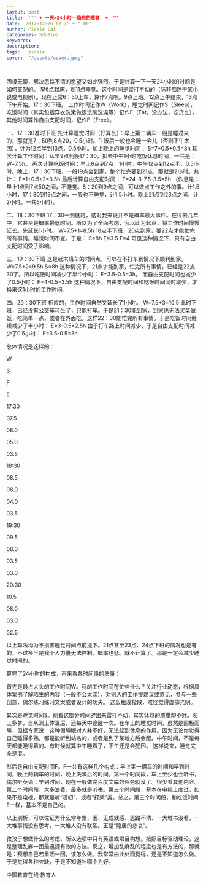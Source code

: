 ```yaml
---
layout: post  
title:  '"' + 一天=24小时——隐居的悲哀  + '"'
date:  2012-12-26 02:25 + ":00" 
author: Pickle Cai  
categories: EduBlog  
keywords: 
description:   
tags:	pickle   
cover:  "/assets/cover.jpeg"  

---  
```

    
 困极无聊，解决思路不清的愿望又如此强烈。于是计算一下一天24小时的时间是如何支配的。 早6点起床，晚11点睡觉。这个时间是雷打不动的（除非痴迷于某小说或电视剧）。现在正常6：50上车，算作7点吧。9点上班。12点上午结束，13点下午开始。17：30下班。 工作时间记作W（Work），睡觉时间记作S（Sleep），吃饭时间（其实包括穿衣洗漱做饭洗碗洗澡等）记作E（Eat，没办法，吃货么），其他时间算作自由支配时间，记作F（Free）。

一、17：30准时下班 先计算睡觉时间（好算么）：早上第二辆车一般是睡过来的，那就是7：50到8点20，0.5小时。午饭后一般也会睡一会儿（否则下午太困），计为12点半到13点，0.5小时。加上晚上的睡觉时间： S=7+0.5+0.5=8h 其次计算工作时间：从早9点到晚17：30，扣去中午1小时吃饭休息时间，一共是： W=7.5h。 再次计算吃饭时间：早上6点到7点，1小时。中午12点到12点半，0.5小时。晚上，17：30下班，一般19点会到家，整个忙完要到21点，那就是2小时。共计： E=1+0.5+2=3.5h 最后计算自由支配时间： F=24-8-7.5-3.5=5h （作息是：早上1点到7点50之间，不睡觉。8：20到9点之间，可以做点工作之外的事。计1.5小时，17：30到19点之间，一般也不睡觉，计1.5小时。晚上21点到23点之间，计2小时。一共5小时）。

二、18：30下班 17：30一到就跑，这对我来说并不是概率最大事件。在过去几年中，它甚至是概率最低时间。所以为了全面考虑，我以此为起点，将工作时间慢慢延长。先延长1小时。 W=7.5+1=8.5h 18点半下班，20点到家，要22点才能忙完所有事情。睡觉时间不变。于是： S=8h E=3.5 F=4 可见这种情况下，只有自由支配时间受了影响。

三、19：30下班 这是赶末班车的时间点，可以在不打车到情况下顺利到家。 W=7.5+2=9.5h S=8h 这种情况下，21点才能到家，忙完所有事情，已经是22点30了。所以吃饭时间减少了半个小时： E=3.5-0.5=3h。 而自由支配时间也减少了0.5小时： F=4-0.5=3.5h 这种情况下，自由支配时间和吃饭时间同时减少，才换来这1小时的工作时间。

四、20：30下班 相应的，工作时间自然又延长了1小时。 W=7.5+3=10.5 此时下班，已经没有公交车可坐了，只能打车。于是21：30能到家，到家也无法买菜做饭，吃简单一点，或者在外面吃。这样22：30能忙完所有事情。于是吃饭时间继续减少了半小时： E=3-0.5=2.5h 由于打车路上时间减少，于是自由支配时间减少了0.5小时： F=3.5-0.5=3h

总体情况是这样的：



 

 W 

 S 

 F 

 E 





17:30 

 07.5

 08.0

 05.0

 03.5





18:30

 08.5

 08.0

 04.0

 03.5





19:30

 09.5

 08.0

 03.5

 03.0





20:30

 10.5

 08.0

 03.0

 02.5





以上算法均为不损害睡觉时间点前提下。21点甚至23点、24点下班的情况也是有的，不过多半是我个人力量无法控制，概率也低。就不计算了。那是一定会减少睡觉时间的。

算完了24小时的构成，再来看各时间段的质量：

首先是最占大头的工作时间W。我的工作时间在忙些什么？关注行业动态，根据具体案例了解陌生的内容（一般不会太深），对别人的工作提建议或意见，参与一些创意，偶尔练习练习文案或者设计的功夫。 这么粗浅松散，难怪觉得虚掷光阴。

其次是睡觉时间S。别看这部分时间辟出来雷打不动，其实休息的质量却不好。晚上多梦，自从测上体温后，还每天中途醒一次。在车上的睡觉时间，虽然是困极而睡，但据专家说：这种假睡眠对人并不好，无法起到休息的作用。因为无论你觉得自己睡得多熟，都是能听到站名的，或者是到了某地方后会醒。中午时间，不是每天都能睡得着的。有时候就算中午睡着了，下午还是会犯困。 这样说来，睡觉完全是混。

然后是自由支配时间F。F一共有这样几个构成：早上第一辆车的时间和早到时间，晚上两辆车的时间，晚上洗澡后的时间。第一个时间段，车上至少也会听书，偶尔听英语；早到时间，现在一般做完百度文库的任务就没了。很少看其他内容。第二个时间段，大多浪费，最多就是听书。第三个时间段，基本在电视上度过，如果不是电视，那就是听“唠叨”，或者“打架”类。总之，第三个时间段，和吃饭时间E一样，基本不是自己的。

以上剖析，可以佐证为什么常年累、困、无成就感、思路不清、一大堆书没看，一大堆事情没有思考，一大堆人没有联系。正是“隐居的悲哀”。

孜孜于想做什么的考虑，所以选项中只有英语或项目构想。按照目标驱动理论，这是整理乱麻一团最迅捷有效的方法。反之，增加乱麻乱的程度也是有方法的，那就是：预想自己若重活一回，该怎么做。我常常由此处而觉得，还是不知道怎么做。于是觉得各种欠缺，于是不知道补哪个为好。																										

		    
 中国教育在线·教育人


